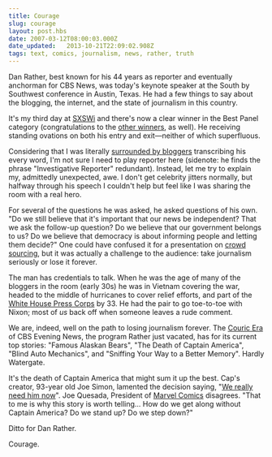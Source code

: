 ```yaml
---
title: Courage
slug: courage
layout: post.hbs
date: 2007-03-12T08:00:03.000Z
date_updated:   2013-10-21T22:09:02.908Z
tags: text, comics, journalism, news, rather, truth
---
```


Dan Rather, best known for his 44 years as reporter and eventually anchorman for CBS News, was today's keynote speaker at the South by Southwest conference in Austin, Texas. He had a few things to say about the blogging, the internet, and the state of journalism in this country.<!--more-->

It's my third day at <a href="http://2007.sxsw.com/interactive/" title="SXSW.com">SXSWi</a> and there's now a clear winner in the Best Panel category (congratulations to the <a href="http://2007.sxsw.com/interactive/web_awards/winners/" title="SXSWi Web Awards">other winners</a>, as well). He receiving standing ovations on both his entry and exit&mdash;neither of which superfluous.

Considering that I was literally <a href="http://floatingark.blogspot.com/2007/03/speaking-truth-to-power.html" title="For instance, FloatingArk">surrounded by bloggers</a> transcribing his every word, I'm not sure I need to play reporter here (sidenote: he finds the phrase "Investigative Reporter" redundant). Instead, let me try to explain my, admittedly unexpected, awe. I don't get celebrity jitters normally, but halfway through his speech I couldn't help but feel like I was sharing the room with a real hero.

For several of the questions he was asked, he asked questions of his own. "Do we still believe that it's important that our news be independent? That we ask the follow-up question? Do we believe that our government belongs to us? Do we believe that democracy is about informing people and letting them decide?" One could have confused it for a presentation on <a href="http://en.wikipedia.org/wiki/Crowdsourcing" title="Crowdsourcing on Wikipedia">crowd sourcing</a>, but it was actually a challenge to the audience: take journalism seriously or lose it forever.

The man has credentials to talk. When he was the age of many of the bloggers in the room (early 30s) he was in Vietnam covering the war, headed to the middle of hurricanes to cover relief efforts, and part of the <a href="http://www.whitehouse.gov/news/briefings/" title="White House Press Briefings">White House Press Corps</a> by 33. He had the pair to go toe-to-toe with Nixon; most of <em>us</em> back off when someone leaves a rude comment.

We are, indeed, well on the path to losing journalism forever. The <a href="http://www.cbsnews.com/sections/eveningnews/main3420.shtml" title="CBS Evening News">Couric Era</a> of CBS Evening News, the program Rather just vacated, has for its current top stories: "Famous Alaskan Bears", "The Death of Captain America", "Blind Auto Mechanics", and "Sniffing Your Way to a Better Memory". Hardly Watergate.

It's the death of Captain America that might sum it up the best. Cap's creator, 93-year old Joe Simon, lamented the decision saying, "<a href="http://www.cbsnews.com/stories/2007/03/07/entertainment/main2542461.shtml" title="On CBS Evening News, naturally">We really need him now</a>". Joe Quesada, President of <a href="http://www.marvel.com/" title="Marvel.com">Marvel Comics</a> disagrees. "That to me is why this story is worth telling... How do we get along without Captain America? Do we stand up? Do we step down?"

Ditto for Dan Rather.

Courage.
